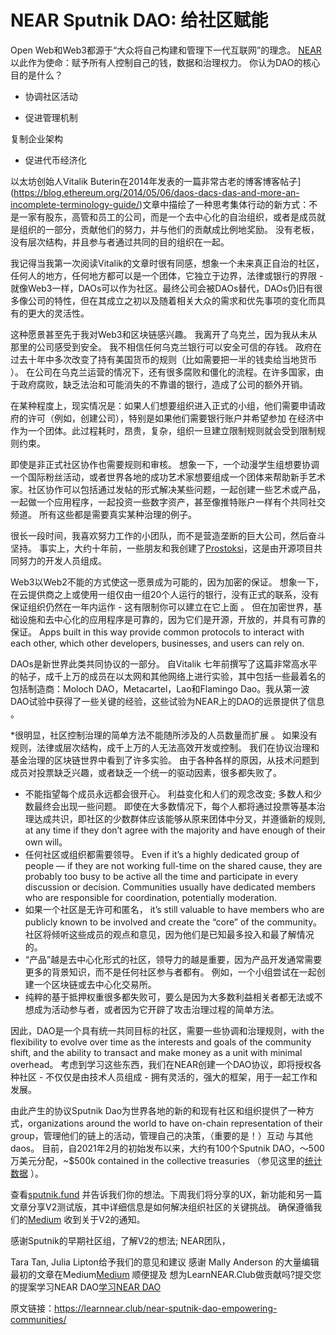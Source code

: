 # NEAR Sputnik DAO: 给社区赋能
Open Web和Web3都源于“大众将自己构建和管理下一代互联网”的理念。 [NEAR](https://learnnear.club/what-is-near-protocol/) 以此作为使命：赋予所有人控制自己的钱，数据和治理权力。
你认为DAO的核心目的是什么？

-  协调社区活动

-  促进管理机制

复制企业架构

-  促进代币经济化

以太坊创始人Vitalik Buterin在2014年发表的一篇非常古老的博客博客帖子](https://blog.ethereum.org/2014/05/06/daos-dacs-das-and-more-an-incomplete-terminology-guide/)文章中描绘了一种思考集体行动的新方式：不是一家有股东，高管和员工的公司，而是一个去中心化的自治组织，或者是成员就是组织的一部分，贡献他们的努力，并与他们的贡献成比例地奖励。 没有老板，没有层次结构，并且参与者通过共同的目的组织在一起。

我记得当我第一次阅读Vitalik的文章时很有同感，想象一个未来真正自治的社区，任何人的地方，任何地方都可以是一个团体，它独立于边界，法律或银行的界限 - 就像Web3一样，DAOs可以作为社区。最终公司会被DAOs替代，DAOs仍旧有很多像公司的特性，但在其成立之初以及随着相关大众的需求和优先事项的变化而具有的更大的灵活性。

这种愿景甚至先于我对Web3和区块链感兴趣。 我离开了乌克兰，因为我从未从那里的公司感受到安全。 我不相信任何乌克兰银行可以安全可信的存钱。 政府在过去十年中多次改变了持有美国货币的规则（比如需要把一半的钱卖给当地货币  ）。 在公司在乌克兰运营的情况下，还有很多腐败和僵化的流程。在许多国家，由于政府腐败，缺乏法治和可能消失的不靠谱的银行，造成了公司的额外开销。

在某种程度上，现实情况是：如果人们想要组织进入正式的小组，他们需要申请政府的许可（例如，创建公司），特别是如果他们需要银行账户并希望参加 在经济中作为一个团体。此过程耗时，昂贵，复杂，组织一旦建立限制规则就会受到限制规则约束。

即使是非正式社区协作也需要规则和审核。 想象一下，一个动漫学生组想要协调一个国际粉丝活动，或者世界各地的成功艺术家想要组成一个团体来帮助新手艺术家。社区协作可以包括通过发帖的形式解决某些问题，一起创建一些艺术或产品，一起做一个应用程序，一起投资一些数字资产，甚至像推特账户一样有个共同社交频道。 所有这些都是需要真实某种治理的例子。

很长一段时间，我喜欢努力工作的小团队，而不是营造垄断的巨大公司，然后奋斗坚持。 事实上，大约十年前，一些朋友和我创建了[Prostoksi](https://prostoksi.com/)，这是由开源项目共同努力的开发人员组成。

Web3以Web2不能的方式使这一愿景成为可能的，因为加密的保证。 想象一下，在云提供商之上或使用一组仅由一组20个人运行的银行，没有正式的联系，没有保证组织仍然在一年内运作 - 这有限制你可以建立在它上面 。 但在加密世界，基础设施和去中心化的应用程序是可靠的，因为它们是开源，开放的，并具有可靠的保证。 Apps built in this way provide common protocols to interact with each other, which other developers, businesses, and users can rely on.

DAOs是新世界此类共同协议的一部分。 自Vitalik 七年前撰写了这篇非常高水平的帖子，成千上万的成员在以太网和其他网络上进行实验，其中包括一些最着名的包括制造商：Moloch DAO，Metacartel，Lao和Flamingo Dao。我从第一波DAO试验中获得了一些关键的经验，这些试验为NEAR上的DAO的远景提供了信息 。

*很明显，社区控制治理的简单方法不能随所涉及的人员数量而扩展  。 如果没有规则，法律或层次结构，成千上万的人无法高效开发或控制。 我们在协议治理和基金治理的区块链世界中看到了许多实验。 由于各种各样的原因，从技术问题到成员对投票缺乏兴趣，或者缺乏一个统一的驱动因素，很多都失败了。
* 不能指望每个成员永远都会很开心。 利益变化和人们的观念改变; 多数人和少数最终会出现一些问题。 即使在大多数情况下，每个人都将通过投票等基本治理达成共识，即社区的少数群体应该能够从原来团体中分叉，并遵循新的规则, at any time if they don’t agree with the majority and have enough of their own will。
* 任何社区或组织都需要领导。  Even if it’s a highly dedicated group of people — if they are not working full-time on the shared cause, they are probably too busy to be active all the time and participate in every discussion or decision. Communities usually have dedicated members who are responsible for coordination, potentially moderation.
* 如果一个社区是无许可和匿名， it’s still valuable to have members who are publicly known to be involved and create the “core” of the community。 社区将倾听这些成员的观点和意见，因为他们是已知最多投入和最了解情况的。
* “产品”越是去中心化形式的社区，领导力的越是重要，因为产品开发通常需要更多的背景知识，而不是任何社区参与者都有。 例如，一个小组尝试在一起创建一个区块链或去中心化交易所。
* 纯粹的基于抵押权重很多都失败可，要么是因为大多数利益相关者都无法或不想成为活动参与者，或者因为它开辟了攻击治理过程的简单方法。

因此，DAO是一个具有统一共同目标的社区，需要一些协调和治理规则，with the flexibility to evolve over time as the interests and goals of the community shift, and the ability to transact and make money as a unit with minimal overhead。 考虑到学习这些东西，我们在NEAR创建一个DAO协议，即将授权各种社区 - 不仅仅是由技术人员组成 - 拥有灵活的，强大的框架，用于一起工作和发展。

由此产生的协议Sputnik Dao为世界各地的新的和现有社区和组织提供了一种方式，organizations around the world to have on-chain representation of their group，管理他们的链上的活动，管理自己的决策，（重要的是！）互动 与其他daos。 目前，自2021年2月的初始发布以来，大约有100个Sputnik DAO，〜500万美元分配，~$500k contained in the collective treasuries （参见这里的[统计数据](https://stats.sputnik.fund/) ）。

查看[sputnik.fund](https://www.sputnik.fund/) 并告诉我们你的想法。下周我们将分享的UX，新功能和另一篇文章分享V2测试版，其中详细信息是如何解决组织社区的关键挑战。 确保遵循我们的[Medium](https://medium.com/sputnikdao) 收到关于V2的通知。

感谢Sputnik的早期社区组，了解V2的想法; NEAR团队，

Tara Tan, Julia Lipton给予我们的意见和建议
感谢 Mally Anderson 的大量编辑
最初的文章在Medium[Medium](https://medium.com/sputnikdao/sputnik-dao-empowering-communities-e55ac65f4433)
顺便提及
想为LearnNEAR.Club做贡献吗?提交您的提案学习NEAR DAO[学习NEAR DAO](https://www.sputnik.fund/#/dao/learnnear.sputnikdao.near)

原文链接：https://learnnear.club/near-sputnik-dao-empowering-communities/
